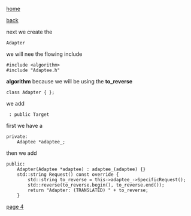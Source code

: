 [home](./page01.md)

[back](./page02.md)


next we create the

```
Adapter
```

we will nee the flowing include

```
#include <algorithm>
#include "Adaptee.h"
```

**algorithm** because we will be using the **to_reverse**

```
class Adapter { };
```
we add

```
 : public Target
```

first we have a 

```
private:
    Adaptee *adaptee_;
```

then we add 

```
public:
    Adapter(Adaptee *adaptee) : adaptee_(adaptee) {}
    std::string Request() const override {
        std::string to_reverse = this->adaptee_->SpecificRequest();
        std::reverse(to_reverse.begin(), to_reverse.end());
        return "Adapter: (TRANSLATED) " + to_reverse;
    }
```


[page 4](./page04.md)
